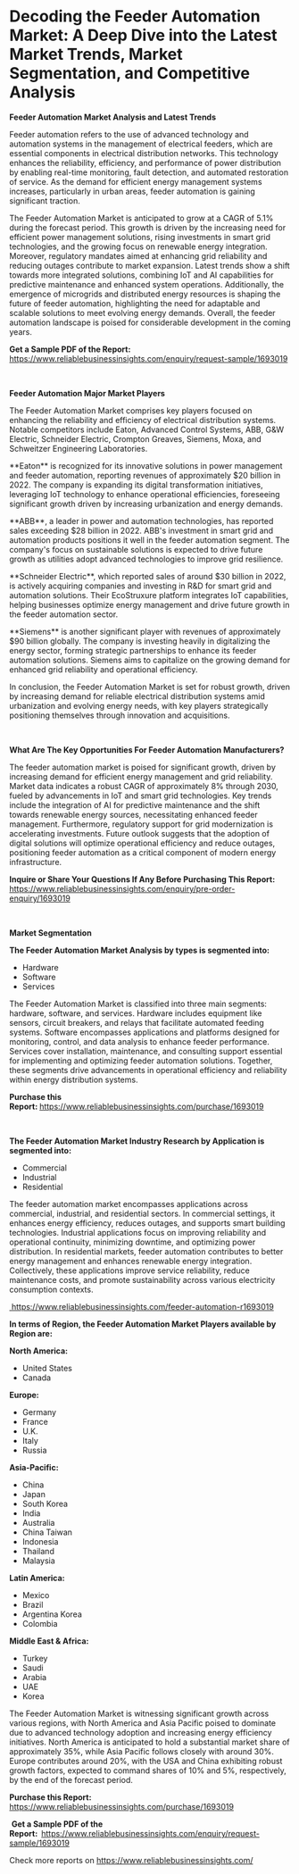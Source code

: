 <p><h1>Decoding the Feeder Automation Market: A Deep Dive into the Latest Market Trends, Market Segmentation, and Competitive Analysis</h1></p><p><strong>Feeder Automation Market Analysis and Latest Trends</strong></p>
<p><p>Feeder automation refers to the use of advanced technology and automation systems in the management of electrical feeders, which are essential components in electrical distribution networks. This technology enhances the reliability, efficiency, and performance of power distribution by enabling real-time monitoring, fault detection, and automated restoration of service. As the demand for efficient energy management systems increases, particularly in urban areas, feeder automation is gaining significant traction.</p><p>The Feeder Automation Market is anticipated to grow at a CAGR of 5.1% during the forecast period. This growth is driven by the increasing need for efficient power management solutions, rising investments in smart grid technologies, and the growing focus on renewable energy integration. Moreover, regulatory mandates aimed at enhancing grid reliability and reducing outages contribute to market expansion. Latest trends show a shift towards more integrated solutions, combining IoT and AI capabilities for predictive maintenance and enhanced system operations. Additionally, the emergence of microgrids and distributed energy resources is shaping the future of feeder automation, highlighting the need for adaptable and scalable solutions to meet evolving energy demands. Overall, the feeder automation landscape is poised for considerable development in the coming years.</p></p>
<p><strong>Get a Sample PDF of the Report:&nbsp;</strong> <a href="https://www.reliablebusinessinsights.com/enquiry/request-sample/1693019?utm_campaign=1847&utm_medium=2&utm_source=Github&utm_content=ia&utm_term=08012025&utm_id=feeder-automation">https://www.reliablebusinessinsights.com/enquiry/request-sample/1693019</a></p>
<p>&nbsp;</p>
<p><strong>Feeder Automation Major Market Players</strong></p>
<p><p>The Feeder Automation Market comprises key players focused on enhancing the reliability and efficiency of electrical distribution systems. Notable competitors include Eaton, Advanced Control Systems, ABB, G&W Electric, Schneider Electric, Crompton Greaves, Siemens, Moxa, and Schweitzer Engineering Laboratories.</p><p>**Eaton** is recognized for its innovative solutions in power management and feeder automation, reporting revenues of approximately $20 billion in 2022. The company is expanding its digital transformation initiatives, leveraging IoT technology to enhance operational efficiencies, foreseeing significant growth driven by increasing urbanization and energy demands.</p><p>**ABB**, a leader in power and automation technologies, has reported sales exceeding $28 billion in 2022. ABB's investment in smart grid and automation products positions it well in the feeder automation segment. The company's focus on sustainable solutions is expected to drive future growth as utilities adopt advanced technologies to improve grid resilience.</p><p>**Schneider Electric**, which reported sales of around $30 billion in 2022, is actively acquiring companies and investing in R&D for smart grid and automation solutions. Their EcoStruxure platform integrates IoT capabilities, helping businesses optimize energy management and drive future growth in the feeder automation sector.</p><p>**Siemens** is another significant player with revenues of approximately $90 billion globally. The company is investing heavily in digitalizing the energy sector, forming strategic partnerships to enhance its feeder automation solutions. Siemens aims to capitalize on the growing demand for enhanced grid reliability and operational efficiency.</p><p>In conclusion, the Feeder Automation Market is set for robust growth, driven by increasing demand for reliable electrical distribution systems amid urbanization and evolving energy needs, with key players strategically positioning themselves through innovation and acquisitions.</p></p>
<p>&nbsp;</p>
<p><strong>What Are The Key Opportunities For Feeder Automation Manufacturers?</strong></p>
<p><p>The feeder automation market is poised for significant growth, driven by increasing demand for efficient energy management and grid reliability. Market data indicates a robust CAGR of approximately 8% through 2030, fueled by advancements in IoT and smart grid technologies. Key trends include the integration of AI for predictive maintenance and the shift towards renewable energy sources, necessitating enhanced feeder management. Furthermore, regulatory support for grid modernization is accelerating investments. Future outlook suggests that the adoption of digital solutions will optimize operational efficiency and reduce outages, positioning feeder automation as a critical component of modern energy infrastructure.</p></p>
<p><strong>Inquire or Share Your Questions If Any Before Purchasing This Report:</strong> <a href="https://www.reliablebusinessinsights.com/enquiry/pre-order-enquiry/1693019?utm_campaign=1847&utm_medium=2&utm_source=Github&utm_content=ia&utm_term=08012025&utm_id=feeder-automation">https://www.reliablebusinessinsights.com/enquiry/pre-order-enquiry/1693019</a></p>
<p>&nbsp;</p>
<p><strong>Market Segmentation</strong></p>
<p><strong>The Feeder Automation Market Analysis by types is segmented into:</strong></p>
<p><ul><li>Hardware</li><li>Software</li><li>Services</li></ul></p>
<p><p>The Feeder Automation Market is classified into three main segments: hardware, software, and services. Hardware includes equipment like sensors, circuit breakers, and relays that facilitate automated feeding systems. Software encompasses applications and platforms designed for monitoring, control, and data analysis to enhance feeder performance. Services cover installation, maintenance, and consulting support essential for implementing and optimizing feeder automation solutions. Together, these segments drive advancements in operational efficiency and reliability within energy distribution systems.</p></p>
<p><strong>Purchase this Report:&nbsp;</strong><a href="https://www.reliablebusinessinsights.com/purchase/1693019?utm_campaign=1847&utm_medium=2&utm_source=Github&utm_content=ia&utm_term=08012025&utm_id=feeder-automation">https://www.reliablebusinessinsights.com/purchase/1693019</a></p>
<p>&nbsp;</p>
<p><strong>The Feeder Automation Market Industry Research by Application is segmented into:</strong></p>
<p><ul><li>Commercial</li><li>Industrial</li><li>Residential</li></ul></p>
<p><p>The feeder automation market encompasses applications across commercial, industrial, and residential sectors. In commercial settings, it enhances energy efficiency, reduces outages, and supports smart building technologies. Industrial applications focus on improving reliability and operational continuity, minimizing downtime, and optimizing power distribution. In residential markets, feeder automation contributes to better energy management and enhances renewable energy integration. Collectively, these applications improve service reliability, reduce maintenance costs, and promote sustainability across various electricity consumption contexts.</p></p>
<p><a href="https://www.reliablebusinessinsights.com/feeder-automation-r1693019?utm_campaign=1847&utm_medium=2&utm_source=Github&utm_content=ia&utm_term=08012025&utm_id=feeder-automation">&nbsp;https://www.reliablebusinessinsights.com/feeder-automation-r1693019</a></p>
<p><strong>In terms of Region, the Feeder Automation Market Players available by Region are:</strong></p>
<p>
    <p> <strong> North America: </strong>
        <ul>
            <li>United States</li>
            <li>Canada</li>
        </ul>
        </p> 
    <p> <strong> Europe: </strong>
        <ul>
            <li>Germany</li>
            <li>France</li>
            <li>U.K.</li>
            <li>Italy</li>
            <li>Russia</li>
        </ul>
        </p> 
    <p> <strong> Asia-Pacific: </strong>
        <ul>
            <li>China</li>
            <li>Japan</li>
            <li>South Korea</li>
            <li>India</li>
            <li>Australia</li>
            <li>China Taiwan</li>
            <li>Indonesia</li>
            <li>Thailand</li>
            <li>Malaysia</li>
        </ul>
        </p> 
    <p> <strong> Latin America: </strong>
        <ul>
            <li>Mexico</li>
            <li>Brazil</li>
            <li>Argentina Korea</li>
            <li>Colombia</li>
        </ul>
        </p> 
    <p> <strong> Middle East & Africa: </strong>
        <ul>
            <li>Turkey</li>
            <li>Saudi</li>
            <li>Arabia</li>
            <li>UAE</li>
            <li>Korea</li>
        </ul>
    </p>
    </p>
<p><p>The Feeder Automation Market is witnessing significant growth across various regions, with North America and Asia Pacific poised to dominate due to advanced technology adoption and increasing energy efficiency initiatives. North America is anticipated to hold a substantial market share of approximately 35%, while Asia Pacific follows closely with around 30%. Europe contributes around 20%, with the USA and China exhibiting robust growth factors, expected to command shares of 10% and 5%, respectively, by the end of the forecast period.</p></p>
<p><strong>Purchase this Report: </strong><a href="https://www.reliablebusinessinsights.com/purchase/1693019?utm_campaign=1847&utm_medium=2&utm_source=Github&utm_content=ia&utm_term=08012025&utm_id=feeder-automation">https://www.reliablebusinessinsights.com/purchase/1693019</a></p>
<p>&nbsp;<strong>Get a Sample PDF of the Report:&nbsp;&nbsp;</strong><a href="https://www.reliablebusinessinsights.com/enquiry/request-sample/1693019?utm_campaign=1847&utm_medium=2&utm_source=Github&utm_content=ia&utm_term=08012025&utm_id=feeder-automation">https://www.reliablebusinessinsights.com/enquiry/request-sample/1693019</a></p>
<p><strong></strong></p>
<p>Check more reports on <a href="https://www.reliablebusinessinsights.com/?utm_campaign=1847&utm_medium=2&utm_source=Github&utm_content=ia&utm_term=08012025&utm_id=feeder-automation">https://www.reliablebusinessinsights.com/</a></p>